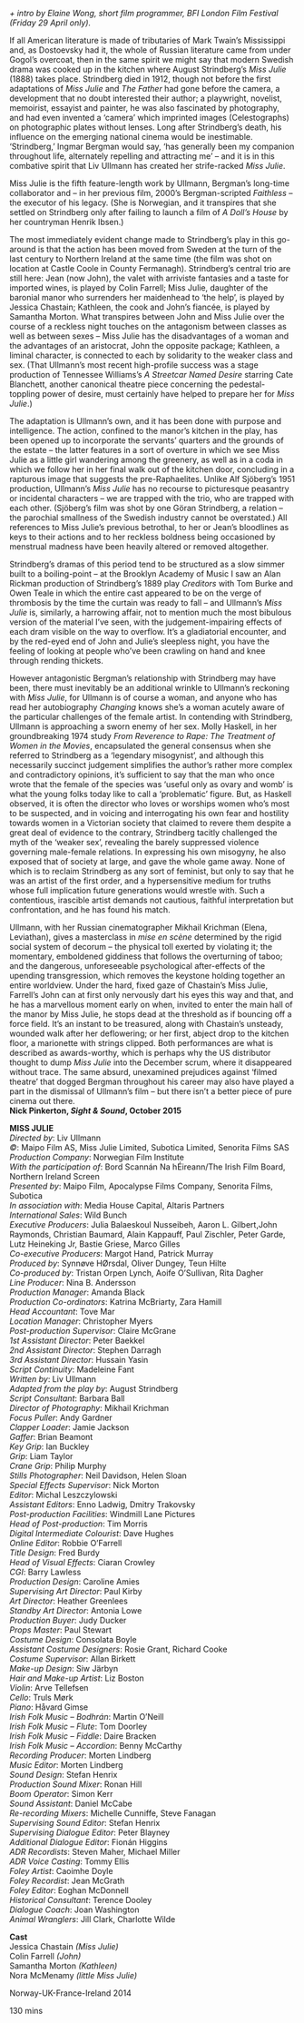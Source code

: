 
_+ intro by Elaine Wong, short film programmer, BFI London Film Festival (Friday 29 April only)._

If all American literature is made of tributaries of Mark Twain’s Mississippi and, as Dostoevsky had it, the whole of Russian literature came from under Gogol’s overcoat, then in the same spirit we might say that modern Swedish drama was cooked up in the kitchen where August Strindberg’s _Miss Julie_ (1888) takes place. Strindberg died in 1912, though not before the first adaptations of _Miss Julie_ and _The Father_ had gone before the camera, a development that no doubt interested their author; a playwright, novelist, memoirist, essayist and painter, he was also fascinated by photography, and had even invented a ‘camera’ which imprinted images (Celestographs) on photographic plates without lenses. Long after Strindberg’s death, his influence on the emerging national cinema would be inestimable. ‘Strindberg,’ Ingmar Bergman would say, ‘has generally been my companion throughout life, alternately repelling and attracting me’ – and it is in this combative spirit that Liv Ullmann has created her strife-racked _Miss Julie_.

Miss Julie is the fifth feature-length work by Ullmann, Bergman’s long-time collaborator and – in her previous film, 2000’s Bergman-scripted _Faithless_ – the executor of his legacy. (She is Norwegian, and it transpires that she settled on Strindberg only after failing to launch a film of _A Doll’s House_ by her countryman Henrik Ibsen.)

The most immediately evident change made to Strindberg’s play in this go-around is that the action has been moved from Sweden at the turn of the last century to Northern Ireland at the same time (the film was shot on location at Castle Coole in County Fermanagh). Strindberg’s central trio are still here: Jean (now John), the valet with arriviste fantasies and a taste for imported wines, is played by Colin Farrell; Miss Julie, daughter of the baronial manor who surrenders her maidenhead to ‘the help’, is played by Jessica Chastain; Kathleen, the cook and John’s fiancée, is played by Samantha Morton. What transpires between John and Miss Julie over the course of a reckless night touches on the antagonism between classes as well as between sexes – Miss Julie has the disadvantages of a woman and the advantages of an aristocrat, John the opposite package; Kathleen, a liminal character, is connected to each by solidarity to the weaker class and sex. (That Ullmann’s most recent high-profile success was a stage production of Tennessee Williams’s _A Streetcar Named Desire_ starring Cate Blanchett, another canonical theatre piece concerning the pedestal-toppling power of desire, must certainly have helped to prepare her for _Miss Julie_.)

The adaptation is Ullmann’s own, and it has been done with purpose and intelligence. The action, confined to the manor’s kitchen in the play, has been opened up to incorporate the servants’ quarters and the grounds of the estate – the latter features in a sort of overture in which we see Miss Julie as a little girl wandering among the greenery, as well as in a coda in which we follow her in her final walk out of the kitchen door, concluding in a rapturous image that suggests the pre-Raphaelites. Unlike Alf Sjöberg’s 1951 production, Ullmann’s _Miss Julie_ has no recourse to picturesque peasantry or incidental characters – we are trapped with the trio, who are trapped with each other. (Sjöberg’s film was shot by one Göran Strindberg, a relation – the parochial smallness of the Swedish industry cannot be overstated.) All references to Miss Julie’s previous betrothal, to her or Jean’s bloodlines as keys to their actions and to her reckless boldness being occasioned by menstrual madness have been heavily altered or removed altogether.

Strindberg’s dramas of this period tend to be structured as a slow simmer built to a boiling-point – at the Brooklyn Academy of Music I saw an Alan Rickman production of Strindberg’s 1889 play _Creditors_ with Tom Burke and Owen Teale in which the entire cast appeared to be on the verge of thrombosis by the time the curtain was ready to fall – and Ullmann’s _Miss Julie_ is, similarly, a harrowing affair, not to mention much the most bibulous version of the material I’ve seen, with the judgement-impairing effects of each dram visible on the way to overflow. It’s a gladiatorial encounter, and by the red-eyed end of John and Julie’s sleepless night, you have the feeling of looking at people who’ve been crawling on hand and knee through rending thickets.

However antagonistic Bergman’s relationship with Strindberg may have been, there must inevitably be an additional wrinkle to Ullmann’s reckoning with _Miss Julie_, for Ullmann is of course a woman, and anyone who has read her autobiography _Changing_ knows she’s a woman acutely aware of the particular challenges of the female artist. In contending with Strindberg, Ullmann is approaching a sworn enemy of her sex. Molly Haskell, in her groundbreaking 1974 study _From Reverence to Rape: The Treatment of Women in the Movies_, encapsulated the general consensus when she referred to Strindberg as a ‘legendary misogynist’, and although this necessarily succinct judgement simplifies the author’s rather more complex and contradictory opinions, it’s sufficient to say that the man who once wrote that the female of the species was ‘useful only as ovary and womb’ is what the young folks today like to call a ‘problematic’ figure. But, as Haskell observed, it is often the director who loves or worships women who’s most to be suspected, and in voicing and interrogating his own fear and hostility towards women in a Victorian society that claimed to revere them despite a great deal of evidence to the contrary, Strindberg tacitly challenged the myth of the ‘weaker sex’, revealing the barely suppressed violence governing male-female relations. In expressing his own misogyny, he also exposed that of society at large, and gave the whole game away. None of which is to reclaim Strindberg as any sort of feminist, but only to say that he was an artist of the first order, and a hypersensitive medium for truths whose full implication future generations would wrestle with. Such a contentious, irascible artist demands not cautious, faithful interpretation but confrontation, and he has found his match.

Ullmann, with her Russian cinematographer Mikhail Krichman (Elena, Leviathan), gives a masterclass in _mise en scène_ determined by the rigid social system of decorum – the physical toll exerted by violating it; the momentary, emboldened giddiness that follows the overturning of taboo; and the dangerous, unforeseeable psychological after-effects of the upending transgression, which removes the keystone holding together an entire worldview. Under the hard, fixed gaze of Chastain’s Miss Julie, Farrell’s John can at first only nervously dart his eyes this way and that, and he has a marvellous moment early on when, invited to enter the main hall of the manor by Miss Julie, he stops dead at the threshold as if bouncing off a force field. It’s an instant to be treasured, along with Chastain’s unsteady, wounded walk after her deflowering; or her first, abject drop to the kitchen floor, a marionette with strings clipped. Both performances are what is described as awards-worthy, which is perhaps why the US distributor thought to dump _Miss Julie_ into the December scrum, where it disappeared without trace. The same absurd, unexamined prejudices against ‘filmed theatre’ that dogged Bergman throughout his career may also have played a part in the dismissal of Ullmann’s film – but there isn’t a better piece of pure cinema out there.  
**Nick Pinkerton, _Sight & Sound_, October 2015**  

**MISS JULIE**  
_Directed by_: Liv Ullmann  
_©_: Maipo Film AS, Miss Julie Limited, Subotica Limited, Senorita Films SAS  
_Production Company_: Norwegian Film Institute  
_With the participation of_: Bord Scannán Na hÉireann/The Irish Film Board,
Northern Ireland Screen  
_Presented by_: Maipo Film, Apocalypse Films Company, Senorita Films, Subotica  
_In association with_: Media House Capital, Altaris Partners  
_International Sales_: Wild Bunch  
_Executive Producers_: Julia Balaeskoul Nusseibeh, Aaron L. Gilbert,John Raymonds, Christian Baumard, Alain Kappauff, Paul Zischler, Peter Garde, Lutz Heineking Jr, Bastie Griese, Marco Gilles  
_Co-executive Producers_: Margot Hand, Patrick Murray  
_Produced by_: Synnøve HØrsdal, Oliver Dungey, Teun Hilte  
_Co-produced by_: Tristan Orpen Lynch, Aoife O’Sullivan, Rita Dagher  
_Line Producer_: Nina B. Andersson  
_Production Manager_: Amanda Black  
_Production Co-ordinators_: Katrina McBriarty, Zara Hamill  
_Head Accountant_: Tove Mar  
_Location Manager_: Christopher Myers  
_Post-production Supervisor_: Claire McGrane  
_1st Assistant Director_: Peter Baekkel  
_2nd Assistant Director_: Stephen Darragh  
_3rd Assistant Director_: Hussain Yasin  
_Script Continuity_: Madeleine Fant  
_Written by_: Liv Ullmann  
_Adapted from the play by_: August Strindberg  
_Script Consultant_: Barbara Ball  
_Director of Photography_: Mikhail Krichman  
_Focus Puller_: Andy Gardner  
_Clapper Loader_: Jamie Jackson  
_Gaffer_: Brian Beamont  
_Key Grip_: Ian Buckley  
_Grip_: Liam Taylor  
_Crane Grip_: Philip Murphy  
_Stills Photographer_: Neil Davidson, Helen Sloan  
_Special Effects Supervisor_: Nick Morton  
_Editor_: Michal Leszczylowski  
_Assistant Editors_: Enno Ladwig, Dmitry Trakovsky  
_Post-production Facilities_: Windmill Lane Pictures  
_Head of Post-production_: Tim Morris  
_Digital Intermediate Colourist_: Dave Hughes  
_Online Editor_: Robbie O’Farrell  
_Title Design_: Fred Burdy  
_Head of Visual Effects_: Ciaran Crowley  
_CGI_: Barry Lawless  
_Production Design_: Caroline Amies  
_Supervising Art Director_: Paul Kirby  
_Art Director_: Heather Greenlees  
_Standby Art Director_: Antonia Lowe  
_Production Buyer_: Judy Ducker  
_Props Master_: Paul Stewart  
_Costume Design_: Consolata Boyle  
_Assistant Costume Designers_: Rosie Grant, Richard Cooke  
_Costume Supervisor_: Allan Birkett  
_Make-up Design_: Siw Järbyn  
_Hair and Make-up Artist_: Liz Boston  
_Violin_: Arve Tellefsen  
_Cello_: Truls Mørk  
_Piano_: Håvard Gimse  
_Irish Folk Music – Bodhrán_: Martin O’Neill  
_Irish Folk Music – Flute_: Tom Doorley  
_Irish Folk Music – Fiddle_: Daire Bracken  
_Irish Folk Music – Accordion_: Benny McCarthy  
_Recording Producer_: Morten Lindberg  
_Music Editor_: Morten Lindberg  
_Sound Design_: Stefan Henrix  
_Production Sound Mixer_: Ronan Hill  
_Boom Operator_: Simon Kerr  
_Sound Assistant_: Daniel McCabe  
_Re-recording Mixers_: Michelle Cunniffe, Steve Fanagan  
_Supervising Sound Editor_: Stefan Henrix  
_Supervising Dialogue Editor_: Peter Blayney  
_Additional Dialogue Editor_: Fionán Higgins  
_ADR Recordists_: Steven Maher, Michael Miller  
_ADR Voice Casting_: Tommy Ellis  
_Foley Artist_: Caoimhe Doyle  
_Foley Recordist_: Jean McGrath  
_Foley Editor_: Eoghan McDonnell  
_Historical Consultant_: Terence Dooley  
_Dialogue Coach_: Joan Washington  
_Animal Wranglers_: Jill Clark, Charlotte Wilde  

**Cast**  
Jessica Chastain _(Miss Julie)_  
Colin Farrell _(John)_  
Samantha Morton _(Kathleen)_  
Nora McMenamy _(little Miss Julie)_

Norway-UK-France-Ireland 2014

130 mins
<!--stackedit_data:
eyJoaXN0b3J5IjpbLTMzNjQ3NDU0MF19
-->
